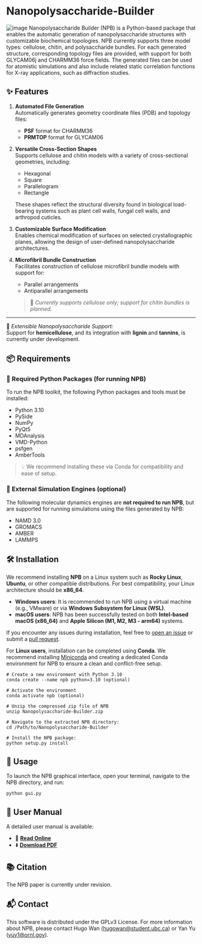 # Nanopolysaccharide-Builder
![image](https://github.com/Hugo-Wan/Nanopolysaccharide-Builder/blob/main/icon/toc.png)
Nanopolysaccharide Builder (NPB) is a Python-based package that enables the automatic generation of nanopolysaccharide structures with customizable biochemical topologies. NPB currently supports three model types: cellulose, chitin, and polysaccharide bundles. For each generated structure, corresponding topology files are provided, with support for both GLYCAM06j and CHARMM36 force fields. The generated files can be used for atomistic simulations and also include related static correlation functions for X-ray applications, such as diffraction studies.

## ✨ Features

1. **Automated File Generation**  
   Automatically generates geometry coordinate files (PDB) and topology files:  
   - **PSF** format for CHARMM36  
   - **PRMTOP** format for GLYCAM06

2. **Versatile Cross-Section Shapes**  
   Supports cellulose and chitin models with a variety of cross-sectional geometries, including:  
   - Hexagonal  
   - Square  
   - Parallelogram  
   - Rectangle  
   
   These shapes reflect the structural diversity found in biological load-bearing systems such as plant cell walls, fungal cell walls, and arthropod cuticles.

3. **Customizable Surface Modification**  
   Enables chemical modification of surfaces on selected crystallographic planes, allowing the design of user-defined nanopolysaccharide architectures.

4. **Microfibril Bundle Construction**  
   Facilitates construction of cellulose microfibril bundle models with support for:  
   - Parallel arrangements  
   - Antiparallel arrangements  

   > 🔬 *Currently supports cellulose only; support for chitin bundles is planned.*

---

🧪 *Extensible Nanopolysaccharide Support:*  
Support for **hemicellulose**, and its integration with **lignin** and **tannins**, is currently under development.


## 📦 Requirements

### 🔧 Required Python Packages (for running NPB)

To run the NPB toolkit, the following Python packages and tools must be installed:

- Python 3.10
- PySide
- NumPy
- PyQt5
- MDAnalysis
- VMD-Python
- psfgen
- AmberTools

> 💡 We recommend installing these via Conda for compatibility and ease of setup.

### 🚀 External Simulation Engines (optional)

The following molecular dynamics engines are **not required to run NPB**, but are supported for running simulations using the files generated by NPB:

- NAMD 3.0
- GROMACS
- AMBER
- LAMMPS


## 🛠️ Installation

We recommend installing **NPB** on a Linux system such as **Rocky Linux**, **Ubuntu**, or other compatible distributions. For best compatibility, your Linux architecture should be **x86_64**.

- **Windows users**: It is recommended to run NPB using a virtual machine (e.g., VMware) or via **Windows Subsystem for Linux (WSL)**.
- **macOS users**: NPB has been successfully tested on both **Intel-based macOS (x86_64)** and **Apple Silicon (M1, M2, M3 - arm64)** systems.

If you encounter any issues during installation, feel free to [open an issue](https://github.com/Hugo-Wan/Nanopolysaccharide-Builder/issues) or submit a [pull request](https://github.com/Hugo-Wan/Nanopolysaccharide-Builder/pulls).


For **Linux users**, installation can be completed using **Conda**. We recommend installing [Miniconda](https://www.anaconda.com/docs/getting-started/miniconda/install#linux-terminal-installer) and creating a dedicated Conda environment for NPB to ensure a clean and conflict-free setup.

````
# Create a new environment with Python 3.10
conda create --name npb python=3.10 (optional)

# Activate the environment
conda activate npb (optional)

# Unzip the compressed zip file of NPB
unzip Nanopolysaccharide-Builder.zip

# Navigate to the extracted NPB directory:
cd /Path/to/Nanopolysaccharide-Builder

# Install the NPB package:
python setup.py install
````

## 🚀 Usage

To launch the NPB graphical interface, open your terminal, navigate to the NPB directory, and run:
````
python gui.py
````
## 📘 User Manual
A detailed user manual is available:
- 🔗 [**Read Online**](https://github.com/Hugo-Wan/Nanopolysaccharide-Builder/blob/main/manual.pdf)
- ⬇️ [**Download PDF**](https://github.com/Hugo-Wan/Nanopolysaccharide-Builder/raw/main/manual.pdf)

## 📚 Citation
The NPB paper is currently under revision.

## 📬 Contact
This software is distributed under the GPLv3 License. For more information about NPB, please contact Hugo Wan (hugowan@student.ubc.ca) or Yan Yu (yuy1@ornl.gov).
